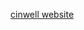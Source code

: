 
[cinwell website](https://cshgjy.github.io/pub-pages/tree-note/tree-wd.html ':include :type=iframe width=100% height=570px')